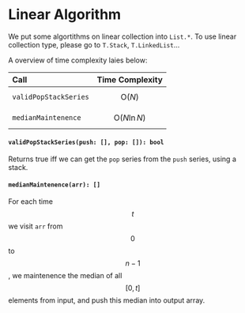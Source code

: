 <a name="list"></a>
# Linear Algorithm
We put some algortithms on linear collection into `List.*`. 
To use linear collection type, please go to `T.Stack`, `T.LinkedList`...

A overview of time complexity laies below:

Call | Time Complexity
:----|:---:
`validPopStackSeries` | $$\text{O}(N)$$
`medianMaintenence` | $$\text{O}(N \ln N)$$

#### `validPopStackSeries(push: [], pop: []): bool`
Returns true iff we can get the `pop` series from the `push` series, using a stack.
#### `medianMaintenence(arr): []`
For each time $$t$$ we visit `arr` from $$0$$ to $$n-1$$, 
we maintenence the median of all $$[0, t]$$ elements from input, 
and push this median into output array.

<!--[Back to top](#list)-->
